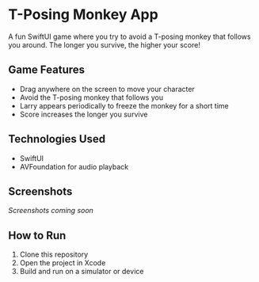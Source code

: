 # T-Posing Monkey App

A fun SwiftUI game where you try to avoid a T-posing monkey that follows you around. The longer you survive, the higher your score!

## Game Features

- Drag anywhere on the screen to move your character
- Avoid the T-posing monkey that follows you
- Larry appears periodically to freeze the monkey for a short time
- Score increases the longer you survive

## Technologies Used

- SwiftUI
- AVFoundation for audio playback

## Screenshots

*Screenshots coming soon*

## How to Run

1. Clone this repository
2. Open the project in Xcode
3. Build and run on a simulator or device 